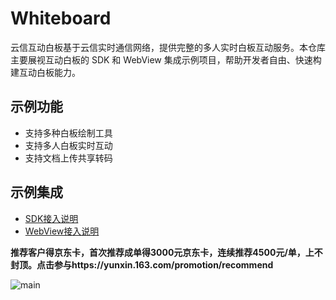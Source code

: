 # Whiteboard
云信互动白板基于云信实时通信网络，提供完整的多人实时白板互动服务。本仓库主要展视互动白板的 SDK 和 WebView 集成示例项目，帮助开发者自由、快速构建互动白板能力。

## 示例功能
  - 支持多种白板绘制工具
  - 支持多人白板实时互动
  - 支持文档上传共享转码

## 示例集成
  - [SDK接入说明](https://dev.yunxin.163.com/docs/product/%E4%BA%92%E5%8A%A8%E7%99%BD%E6%9D%BF/%E5%BF%AB%E9%80%9F%E5%85%A5%E9%97%A8/Javascript%E6%8E%A5%E5%85%A5)
  - [WebView接入说明](https://dev.yunxin.163.com/docs/product/%E4%BA%92%E5%8A%A8%E7%99%BD%E6%9D%BF/%E5%AE%A2%E6%88%B7%E7%AB%AF%E6%8E%A5%E5%85%A5/%E6%8E%A5%E5%85%A5webview)

**推荐客户得京东卡，首次推荐成单得3000元京东卡，连续推荐4500元/单，上不封顶。点击参与https://yunxin.163.com/promotion/recommend**

![main](https://github.com/netease-kit/NIM_iOS_UIKit/blob/master/activity-1.png)
